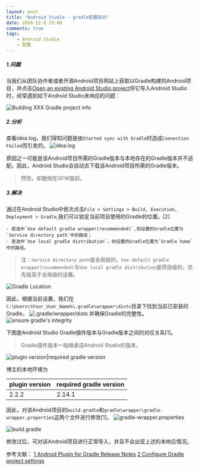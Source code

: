 ```yaml
---
layout: post
title: "Android Studio - gradle配置踩坑"
date: 2016-12-8 23:00
comments: true
tags: 
	- Android Studio
	- 配置
---
```

##### 1.问题
当我们从团队协作者或者开源Android项目网站上获取以Gradle构建的Android项目，并点击[Open an existing Android Studio project](https://developer.android.com/studio/intro/migrate.html)将它导入Android Studio时，经常遇到如下Android Studio未响应的问题：

![Building XXX Gradle project info](http://oi0xi3dzx.bkt.clouddn.com/web/android/basic/Building_XXX_Gradle_project_info.png)

##### 2.分析
查看idea.log，我们得知问题是由`Started sync with Gradle`时造成`Connection Failed`而引发的。
![idea.log](http://oi0xi3dzx.bkt.clouddn.com/web/android/basic/idea_log.png)

原因之一可能是该Android项目所需的Gradle版本与本地存在的Gradle版本并不适配。因此，Android Studio会自动去下载该Android项目所需的Gradle版本。
> 然而，却跪倒在GFW面前。

##### 3.解决
通过在Android Studio中依次点击`File > Settings > Build, Execution, Deployment > Gradle`,我们可以锁定当前项目使用的Gradle的位置。[2]

	- 若选中`Use default gradle wrapper(recommended)`,则设置的Gradle位置为`Service directory path`中的路径；
	- 若选中`Use local gradle distribution`，则设置的Gradle位置为`Gradle home`中的路径。
> 注：`Service directory path`是全局级的，`Use default gradle wrapper(recommended)`与`Use local gradle distribution`是项目级的，优先级高于全局级的设置。

![Gradle Location](http://oi0xi3dzx.bkt.clouddn.com/web/android/basic/Gradle_Location.png)

因此，根据当前设置，我们在`C:\Users\%Your_User_Name%\.gradle\wrapper\dists`目录下找到当前已安装的Gradle，
![.gradle/wrapper/dists](http://oi0xi3dzx.bkt.clouddn.com/web/android/basic/gradle_dists.png)
并确保Gradle的完整性。
![ensure gradle's integrity](http://oi0xi3dzx.bkt.clouddn.com/web/android/basic/gradle_integrity.png)

下图是Android Studio Gradle插件版本与Gradle版本之间的对应关系[1]。
> Gradle插件版本一般继承自Android Studio的版本。

![plugin version|required gradle version](http://oi0xi3dzx.bkt.clouddn.com/web/android/basic/gradle_version.png)

博主的本地环境为

| plugin version | required gradle version |
| -------------- | ----------------------- |
| 2.2.2          | 2.14.1                  |

因此，对该Android项目的`build.gradle`和`gradle\wrapper\gradle-wrapper.properties`这两个文件进行修改[1]。
![gradle-wrapper.properties](http://oi0xi3dzx.bkt.clouddn.com/web/android/basic/gradle_wrapper.png)

![build.gradle](http://oi0xi3dzx.bkt.clouddn.com/web/android/basic/build.gradle.png)

修改过后，可对该Android项目进行正常导入，并且不会出现上述的未响应情况。


参考文献：
[1 Android Plugin for Gradle Release Notes](https://developer.android.com/studio/releases/gradle-plugin.html)
[2 Configure Gradle project settings](https://www.jetbrains.com/help/idea/2016.2/gradle-2.html)